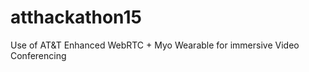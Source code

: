 atthackathon15
==============

Use of AT&amp;T Enhanced WebRTC + Myo Wearable for immersive Video Conferencing
